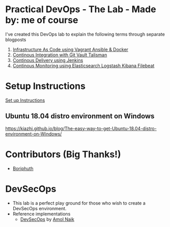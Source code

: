 # Practical DevOps - The Lab - Made by: me of course
I've created this DevOps lab to explain the following terms through separate blogposts

1. [Infrastructure As Code using Vagrant Ansible & Docker](https://www.rohitsalecha.com/post/practical_devops_infrastructure_as_code_vagrant_ansible_docker/)
2. [Continous Integration with Git Vault Talisman](https://www.rohitsalecha.com/post/practical_devops_continous_integration_git_vault_talisman/)
3. [Continous Delivery using Jenkins](https://www.rohitsalecha.com/post/practical_devops_continous_delivery_jenkins/)
4. [Continous Monitoring using Elasticsearch Logstash Kibana Filebeat](https://www.rohitsalecha.com/post/practical_devops_continous_monitoring_elasticsearch_logstash_kibana_filebeat/)

# Setup Instructions
[Set up Instructions](https://www.rohitsalecha.com/project/practical_devops/)

## Ubuntu 18.04 distro environment on Windows
https://kiazhi.github.io/blog/The-easy-way-to-get-Ubuntu-18.04-distro-environment-on-Windows/

# Contributors (Big Thanks!)
- [Boriphuth](https://github.com/boriphuth)

# DevSecOps

- This lab is a perfect play ground for those who wish to create a DevSecOps environment.
- Reference implementations
  - [DevSecOps](https://github.com/amolnaik4/DevSecOps) by [Amol Naik](https://github.com/amolnaik4)
